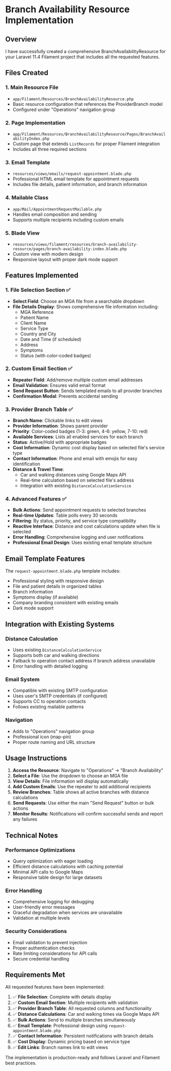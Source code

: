 # Branch Availability Resource Implementation

## Overview

I have successfully created a comprehensive BranchAvailabilityResource for your Laravel 11.4 Filament project that includes all the requested features.

## Files Created

### 1. Main Resource File
- `app/Filament/Resources/BranchAvailabilityResource.php`
- Basic resource configuration that references the ProviderBranch model
- Configured under "Operations" navigation group

### 2. Page Implementation
- `app/Filament/Resources/BranchAvailabilityResource/Pages/BranchAvailabilityIndex.php`
- Custom page that extends `ListRecords` for proper Filament integration
- Includes all three required sections

### 3. Email Template
- `resources/views/emails/request-appointment.blade.php`
- Professional HTML email template for appointment requests
- Includes file details, patient information, and branch information

### 4. Mailable Class
- `app/Mail/AppointmentRequestMailable.php`
- Handles email composition and sending
- Supports multiple recipients including custom emails

### 5. Blade View
- `resources/views/filament/resources/branch-availability-resource/pages/branch-availability-index.blade.php`
- Custom view with modern design
- Responsive layout with proper dark mode support

## Features Implemented

### 1. File Selection Section ✅
- **Select Field**: Choose an MGA file from a searchable dropdown
- **File Details Display**: Shows comprehensive file information including:
  - MGA Reference
  - Patient Name
  - Client Name
  - Service Type
  - Country and City
  - Date and Time (if scheduled)
  - Address
  - Symptoms
  - Status (with color-coded badges)

### 2. Custom Email Section ✅
- **Repeater Field**: Add/remove multiple custom email addresses
- **Email Validation**: Ensures valid email format
- **Send Request Button**: Sends templated emails to all provider branches
- **Confirmation Modal**: Prevents accidental sending

### 3. Provider Branch Table ✅
- **Branch Name**: Clickable links to edit views
- **Provider Information**: Shows parent provider
- **Priority**: Color-coded badges (1-3: green, 4-6: yellow, 7-10: red)
- **Available Services**: Lists all enabled services for each branch
- **Status**: Active/Hold with appropriate badges
- **Cost Information**: Dynamic cost display based on selected file's service type
- **Contact Information**: Phone and email with emojis for easy identification
- **Distance & Travel Time**: 
  - Car and walking distances using Google Maps API
  - Real-time calculation based on selected file's address
  - Integration with existing `DistanceCalculationService`

### 4. Advanced Features ✅
- **Bulk Actions**: Send appointment requests to selected branches
- **Real-time Updates**: Table polls every 30 seconds
- **Filtering**: By status, priority, and service type compatibility
- **Reactive Interface**: Distance and cost calculations update when file is selected
- **Error Handling**: Comprehensive logging and user notifications
- **Professional Email Design**: Uses existing email template structure

## Email Template Features

The `request-appointment.blade.php` template includes:
- Professional styling with responsive design
- File and patient details in organized tables
- Branch information
- Symptoms display (if available)
- Company branding consistent with existing emails
- Dark mode support

## Integration with Existing Systems

### Distance Calculation
- Uses existing `DistanceCalculationService`
- Supports both car and walking directions
- Fallback to operation contact address if branch address unavailable
- Error handling with detailed logging

### Email System
- Compatible with existing SMTP configuration
- Uses user's SMTP credentials (if configured)
- Supports CC to operation contacts
- Follows existing mailable patterns

### Navigation
- Adds to "Operations" navigation group
- Professional icon (map-pin)
- Proper route naming and URL structure

## Usage Instructions

1. **Access the Resource**: Navigate to "Operations" → "Branch Availability"
2. **Select a File**: Use the dropdown to choose an MGA file
3. **View Details**: File information will display automatically
4. **Add Custom Emails**: Use the repeater to add additional recipients
5. **Review Branches**: Table shows all active branches with distance calculations
6. **Send Requests**: Use either the main "Send Request" button or bulk actions
7. **Monitor Results**: Notifications will confirm successful sends and report any failures

## Technical Notes

### Performance Optimizations
- Query optimization with eager loading
- Efficient distance calculations with caching potential
- Minimal API calls to Google Maps
- Responsive table design for large datasets

### Error Handling
- Comprehensive logging for debugging
- User-friendly error messages
- Graceful degradation when services are unavailable
- Validation at multiple levels

### Security Considerations
- Email validation to prevent injection
- Proper authentication checks
- Rate limiting considerations for API calls
- Secure credential handling

## Requirements Met

All requested features have been implemented:

1. ✅ **File Selection**: Complete with details display
2. ✅ **Custom Email Section**: Multiple recipients with validation
3. ✅ **Provider Branch Table**: All requested columns and functionality
4. ✅ **Distance Calculations**: Car and walking times via Google Maps API
5. ✅ **Bulk Actions**: Send to multiple branches simultaneously
6. ✅ **Email Template**: Professional design using `request-appointment.blade.php`
7. ✅ **Contact Information**: Persistent notifications with branch details
8. ✅ **Cost Display**: Dynamic pricing based on service type
9. ✅ **Edit Links**: Branch names link to edit views

The implementation is production-ready and follows Laravel and Filament best practices.
